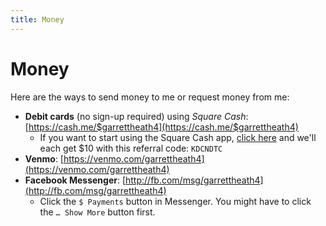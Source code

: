 ```yaml
---
title: Money
---
```


# Money

Here are the ways to send money to me or request money from me:

* **Debit cards** (no sign-up required) using *Square Cash*: [https://cash.me/$garrettheath4](https://cash.me/$garrettheath4)
   * If you want to start using the Square Cash app, [click here](https://cash.me/app/KDCNDTC) and we'll each get $10 with this referral code: `KDCNDTC`
* **Venmo**: [https://venmo.com/garrettheath4](https://venmo.com/garrettheath4)
* **Facebook Messenger**: [http://fb.com/msg/garrettheath4](http://fb.com/msg/garrettheath4)
   * Click the `$ Payments` button in Messenger. You might have to click the `… Show More` button first.
